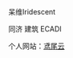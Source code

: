 呆维Iridescent

同济 建筑 ECADI

个人网站：[鸢尾云](https://iridescent.space/)

<!---
DViridescent/DViridescent is a ✨ special ✨ repository because its `README.md` (this file) appears on your GitHub profile.
You can click the Preview link to take a look at your changes.
--->
